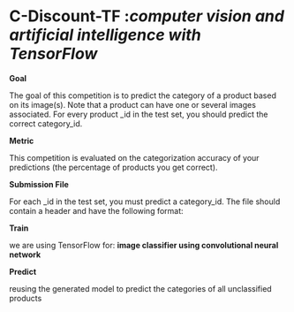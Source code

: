# C-Discount-TF :_computer vision and artificial intelligence with TensorFlow_

**Goal**

The goal of this competition is to predict the category of a product based on its image(s). Note that a product can have one or several images associated. For every product _id in the test set, you should predict the correct category_id.

**Metric**

This competition is evaluated on the categorization accuracy of your predictions (the percentage of products you get correct).

**Submission File**

For each _id in the test set, you must predict a category_id. The file should contain a header and have the following format:


**Train**

we are using TensorFlow for: **image classifier using convolutional neural network**

**Predict**

reusing the generated model to predict the categories of all unclassified products
 